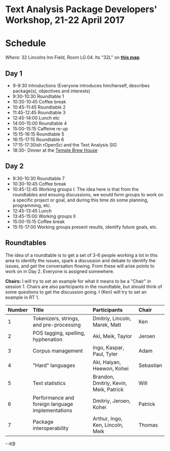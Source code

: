 # Text Analysis Package Developers' Workshop, 21-22 April 2017
# Schedule

*Where:*  32 Lincolns Inn Field, Room LG.04.  Its "32L" on [**this map**](http://www.lse.ac.uk/mapsAndDirections/findingYourWayAroundLSE.aspx).

## Day 1

-  9-9:30  Introductions (Everyone introduces him/herself, describes package(s), objectives and interests)
-  9:30-10:30 Roundtable 1
- 10:30-10:45 Coffee break
- 10:45-11:45 Roundtable 2
- 11:45-12:45 Roundtable 3
- 12:45-14:00 Lunch etc
- 14:00-15:00 Roundtable 4
- 15:00-15:15 Caffeine re-up
- 15:15-16:15 Roundtable 5
- 16:15-17:15 Roundtable 6
- 17:15-17:30ish rOpenSci and the Text Analysis SIG
- 18:30- Dinner at the [Temple Brew House](http://www.templebrewhouse.com/brewery/)

## Day 2

- 9:30-10:30 Roundtable 7
- 10:30-10:45 Coffee break
- 10:45-12:45 Working groups I.  The idea here is that from the roundtables and ensuing discussions, we would form groups to work on a specific project or goal, and during this time do some planning, programming, etc.
- 12:45-13:45 Lunch
- 13:45-15:00 Working groups II
- 15:00-15:15 Coffee break
- 15:15-17:00 Working groups present results, identify future goals, etc.

## Roundtables

The idea of a roundtable is to get a set of 3-6 people working a lot in this area to identify the issues, spark a discussion and debate to identify the issues, and get the conversation flowing.  From these will arise points to work on in Day 2.  Everyone is assigned somewhere.

**Chairs:** I will try to set an example for what it means to be a "Chair" in session 1.  Chairs are also participants in the roundtable, but should think of some questions to get the discussion going.  I (Ken) will try to set an example in RT 1.


| Number  | Title                    | Participants    | Chair |
|:--------|:-------------------------|:----------------|:------|
| 1 | Tokenizers, strings, and pre-processing | Dmitriy, Lincoln, Marek, Matt | Ken |
| 2 | POS tagging, spelling, hyphenation | Aki, Meik, Taylor | Jeroen |
| 3 | Corpus management | Ingo, Kaspar, Paul, Tyler | Adam |
| 4 | "Hard" languages | Aki, Haiyan, Heewon, Kohei | Sebastian |
| 5 | Text statistics | Brandon, Dmitriy, Kevin, Meik, Patrick | Will |
| 6 | Performance and foreign language implementations | Dmitriy, Jeroen, Kohei | Patrick |
| 7 | Package interoperability | Arthur, Ingo, Ken, Lincoln, Meik | Thomas |

_--KB_
